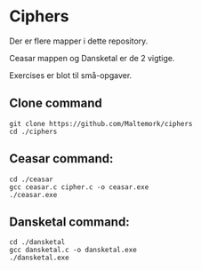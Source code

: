 # Ciphers

Der er flere mapper i dette repository.

Ceasar mappen og Dansketal er de 2 vigtige.

Exercises er blot til små-opgaver.

## Clone command
```
git clone https://github.com/Maltemork/ciphers
cd ./ciphers
```


## Ceasar command:
```
cd ./ceasar
gcc ceasar.c cipher.c -o ceasar.exe
./ceasar.exe
```

## Dansketal command:
```
cd ./dansketal
gcc dansketal.c -o dansketal.exe
./dansketal.exe
```
